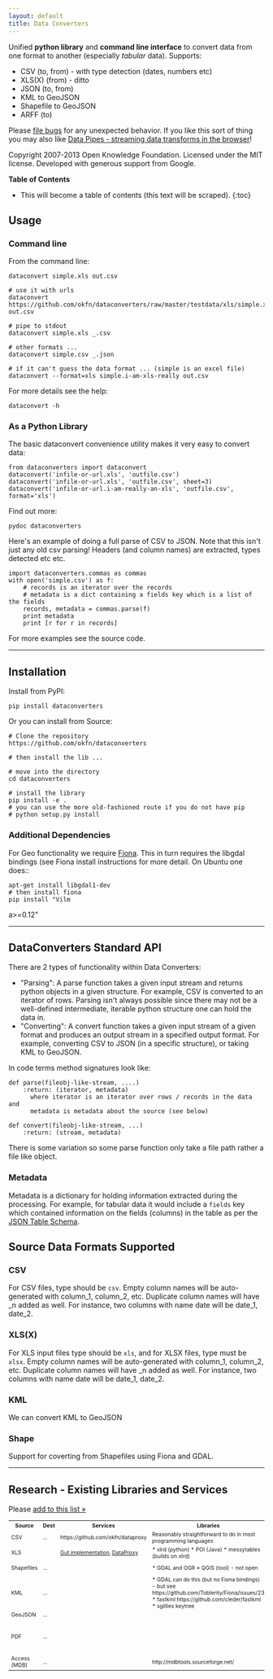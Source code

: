 ```yaml
---
layout: default
title: Data Converters 
---
```


Unified **python library** and **command line interface** to convert data from
one format to another (especially *tabular* data). Supports:

* CSV (to, from) - with type detection (dates, numbers etc)
* XLS(X) (from) - ditto
* JSON (to, from)
* KML to GeoJSON
* Shapefile to GeoJSON
* ARFF (to)

Please [file bugs][issues] for any unexpected behavior. If you like this sort of thing you may also like [Data Pipes - streaming data transforms in the browser][datapipes]!

Copyright 2007-2013 Open Knowledge Foundation. Licensed under the MIT license. Developed with generous support from Google.

[issues]: https://github.com/okfn/dataconverters/issues
[datapipes]: http://datapipes.okfnlabs.org/
[existing]: docs/existing.html

**Table of Contents**

* This will become a table of contents (this text will be scraped).
{:toc}

## Usage

### Command line

From the command line:

    dataconvert simple.xls out.csv

    # use it with urls
    dataconvert https://github.com/okfn/dataconverters/raw/master/testdata/xls/simple.xls out.csv

    # pipe to stdout
    dataconvert simple.xls _.csv

    # other formats ...
    dataconvert simple.csv _.json

    # if it can't guess the data format ... (simple is an excel file)
    dataconvert --format=xls simple.i-am-xls-really out.csv

For more details see the help:

    dataconvert -h

### As a Python Library

The basic dataconvert convenience utility makes it very easy to convert data:

    from dataconverters import dataconvert
    dataconvert('infile-or-url.xls', 'outfile.csv')
    dataconvert('infile-or-url.xls', 'outfile.csv', sheet=3)
    dataconvert('infile-or-url.i-am-really-an-xls', 'outfile.csv', format='xls')

Find out more:

    pydoc dataconverters

Here's an example of doing a full parse of CSV to JSON. Note that this isn't
just any old csv parsing! Headers (and column names) are extracted, types
detected etc etc.

    import dataconverters.commas as commas
    with open('simple.csv') as f:
        # records is an iterator over the records
        # metadata is a dict containing a fields key which is a list of the fields
        records, metadata = commas.parse(f)
        print metadata
        print [r for r in records]

For more examples see the source code.

----

## Installation

Install from PyPI:

    pip install dataconverters

Or you can install from Source:

    # Clone the repository
    https://github.com/okfn/dataconverters
     
    # then install the lib ...
    
    # move into the directory
    cd dataconverters
    
    # install the library
    pip install -e .
    # you can use the more old-fashioned route if you do not have pip
    # python setup.py install

### Additional Dependencies

For Geo functionality we require [Fiona](http://toblerity.github.com/fiona/).
This in turn requires the libgdal bindings (see Fiona install instructions for
more detail. On Ubuntu one does::

    apt-get install libgdal1-dev
    # then install fiona
    pip install "Vilm
a>=0.12"

----

## DataConverters Standard API

There are 2 types of functionality within Data Converters:

* "Parsing": A parse function takes a given input stream and returns python
  objects in a given structure. For example, CSV is converted to an iterator of
  rows. Parsing isn't always possible since there may not be a well-defined
  intermediate, iterable python structure one can hold the data in.
* "Converting": A convert function takes a given input stream of a given format
  and produces an output stream in a specified output format. For example,
  converting CSV to JSON (in a specific structure), or taking KML to GeoJSON.

In code terms method signatures look like:


    def parse(fileobj-like-stream, ....)
        :return: (iterator, metadata)
          where iterator is an iterator over rows / records in the data and
          metadata is metadata about the source (see below)
    
    def convert(fileobj-like-stream, ...)
        :return: (stream, metadata)

There is some variation so some parse function only take a file path rather a file like object.

### Metadata

Metadata is a dictionary for holding information extracted during the
processing. For example, for tabular data it would include a `fields` key which
contained information on the fields (columns) in the table as per the [JSON
Table Schema](http://www.dataprotocols.org/en/latest/json-table-schema.html).


## Source Data Formats Supported

### CSV

For CSV files, type should be `csv`. Empty column names will be auto-generated
with column_1, column_2, etc. Duplicate column names will have _n added as
well. For instance, two columns with name date will be date_1, date_2.


### XLS(X)

For XLS input files type should be `xls`, and for XLSX files, type must be
`xlsx`. Empty column names will be auto-generated with column_1, column_2, etc.
Duplicate column names will have _n added as well. For instance, two columns
with name date will be date_1, date_2.

### KML

We can convert KML to GeoJSON

### Shape

Support for coverting from Shapefiles using Fiona and GDAL.

----

## Research - Existing Libraries and Services

Please [add to this list &raquo;][edit]

[edit]: https://github.com/okfn/dataconverters/edit/master/index.md

<table class="table-bordered table" style="font-size: 75%;">
  <tr>
    <th>Source</th>
    <th>Dest</th>
    <th>Services</th>
    <th>Libraries</th>
    <th>Comments</th>
  </tr>
  <tr>
    <td>CSV</td>
    <td>...</td>
    <td>
      https://github.com/okfn/dataproxy
    </td>
    <td>
      Reasonably straightforward to do in most programming languages
    </td>
    <td>
      See https://github.com/okfn/dataconverters/issues/2
    </td>
  </tr>
  <tr>
    <td>XLS</td>
    <td></td>
    <td>
<a href="https://github.com/stephenjudkins/poisauce">Gut implementation</a>, <a href="https://github.com/okfn/dataproxy">DataProxy</a>
    </td>
    <td>
* xlrd (python)
* POI (Java)
* messytables (builds on xlrd)
    </td>
    <td>
See https://github.com/okfn/dataconverters/issues/6
    </td>
  </tr>
  <tr>
    <td>Shapefiles</td>
    <td>...</td>
    <td>
    </td>
    <td>
* GDAL and OGR
* QGIS (tool) - not open
    </td>
    <td>
See https://github.com/okfn/dataconverters/issues/1
    </td>
  </tr>
  <tr>
    <td>KML</td>
    <td>...</td>
    <td>
    </td>
    <td>
* GDAL can do this (but no Fiona bindings) - but see https://github.com/Toblerity/Fiona/issues/23
* fastkml https://github.com/cleder/fastkml
* sgillies keytree
    </td>
    <td>
See https://github.com/okfn/dataconverters/issues/5
    </td>
  </tr>
  <tr>
    <td>GeoJSON</td>
    <td>...</td>
    <td></td>
    <td></td>
    <td>Can parse with normal libraries</td>
  </tr>
  <tr>
    <td>PDF</td>
    <td>...</td>
    <td>
    </td>
    <td>
    </td>
    <td>
- See overview and list here https://gist.github.com/rgrp/5844485
- Also the issue https://github.com/okfn/dataconverters/issues/9
- and <a href="http://schoolofdata.org/handbook/courses/extracting-data-from-pdf/">School of Data intro</a>
    </td>
  </tr>
  <tr>
    <td>Access (MDB)</td>
    <td>...</td>
    <td>
    </td>
    <td>
http://mdbtools.sourceforge.net/
    </td>
    <td>
See https://github.com/okfn/dataconverters/issues/10
    </td>
  </tr>
</table>

